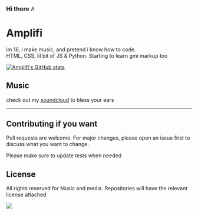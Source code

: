 ### Hi there 🎶




# Amplifi 


im 16, i make music, and pretend i know how to code.
<br>
HTML, CSS, lil bit of JS & Python. Starting to learn gmi markup too


[![Amplifi's GitHub stats](https://github-readme-stats.vercel.app/api?username=Amplifi-Beats)](https://github.com/anuraghazra/github-readme-stats)



## Music

check out my [soundcloud](https://soundcloud.com/amplifi-beats) to bless your ears

---


## Contributing if you want
Pull requests are welcome. For major changes, please open an issue first to discuss what you want to change.

Please make sure to update tests when needed

## License
All rights reserved for Music and media. Repositories will have the relevant license attached

![](https://i.imgur.com/qid8AbN.png)
